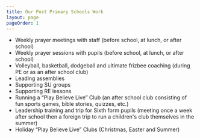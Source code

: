```yaml
---
title: Our Post Primary Schools Work
layout: page
pageOrder: 1
---
```

- Weekly prayer meetings with staff (before school, at lunch, or after school)
- Weekly prayer sessions with pupils (before school, at lunch, or after school)
- Volleyball, basketball, dodgeball and ultimate frizbee coaching (during PE or as an after school club)
- Leading assemblies
- Supporting SU groups
- Supporting RE lessons
- Running a “Play Believe Live” Club (an after school club consisting of fun sports games, bible stories, quizzes, etc.)
- Leadership training and trip for Sixth form pupils (meeting once a week after school then a foreign trip to run a children's club themselves in the summer)
- Holiday “Play Believe Live” Clubs (Christmas, Easter and Summer)
